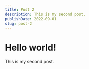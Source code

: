 ```yaml
---
title: Post 2
description: This is my second post.
publishDate: 2022-09-01
slug: post-2
---
```


# Hello world!

This is my second post.
